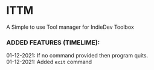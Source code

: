 # ITTM

A Simple to use Tool manager for IndieDev Toolbox

### ADDED FEATURES (TIMELIME):

01-12-2021: If no command provided then program quits.\
01-12-2021: Added `exit` command